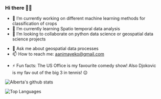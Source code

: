 ### Hi there 👋🏾
- 🔭 I’m currently working on different machine learning methods for classification of crops
- 🌱 I’m currently learning Spatio temporal data analysis
- 👯 I’m looking to collaborate on python data science or geospatial data science projects
<!-- 🤔 I’m looking for help with ... -->
- 💬 Ask me about geospatial data processes
- 📫 How to reach me: aanimayeko@gmail.com
<!-- 😄 Pronouns: ... -->
- ⚡ Fun facts: The US Office is my favourite comedy show! Also Djokovic is my fav out of the big 3 in tennis! 😌

![Alberta's github stats](https://github-readme-stats.vercel.app/api?username=Alyeko&show_icons=true&theme=vue&count_private=true) 

![Top Languages](https://github-readme-stats.vercel.app/api/top-langs/?username=Alyeko&theme=vue)
